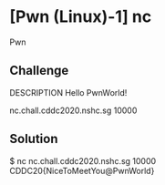 # [Pwn (Linux)-1] nc
Pwn

## Challenge 
DESCRIPTION
Hello PwnWorld!

nc.chall.cddc2020.nshc.sg 10000

## Solution

$ nc nc.chall.cddc2020.nshc.sg 10000
CDDC20{NiceToMeetYou@PwnWorld}
